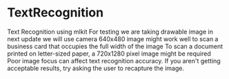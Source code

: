 # TextRecognition
Text Recognition using mlkit
For testing we are taking drawable image in next update we will use camera
640x480 image might work well to scan a business card that occupies the full width of the image
To scan a document printed on letter-sized paper, a 720x1280 pixel image might be required
Poor image focus can affect text recognition accuracy.
If you aren't getting acceptable results, try asking the user to recapture the image.
